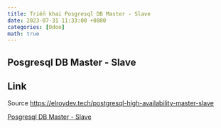 ```yaml
---
title: Triển khai Posgresql DB Master - Slave
date: 2023-07-31 11:33:00 +0800
categories: [Odoo]
math: true
---
```

## Posgresql DB Master - Slave

## Link

Source https://elroydev.tech/postgresql-high-availability-master-slave

[Posgresql DB Master - Slave](https://vyqyty.github.io/assets/img/uploads/postgresql_high_availability_master_slave.pdf)
